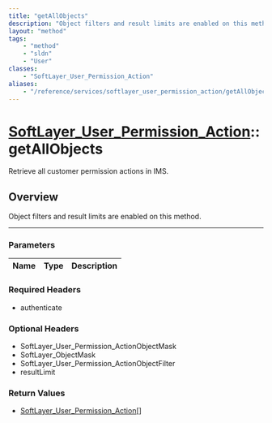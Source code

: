 ```yaml
---
title: "getAllObjects"
description: "Object filters and result limits are enabled on this method."
layout: "method"
tags:
    - "method"
    - "sldn"
    - "User"
classes:
    - "SoftLayer_User_Permission_Action"
aliases:
    - "/reference/services/softlayer_user_permission_action/getAllObjects"
---
```

# [SoftLayer_User_Permission_Action](/reference/services/SoftLayer_User_Permission_Action)::getAllObjects


Retrieve all customer permission actions in IMS.


## Overview 
Object filters and result limits are enabled on this method. 

-----

### Parameters 
|Name | Type | Description |
| --- | --- | --- |


### Required Headers
* authenticate


### Optional Headers
* SoftLayer_User_Permission_ActionObjectMask
* SoftLayer_ObjectMask
* SoftLayer_User_Permission_ActionObjectFilter
* resultLimit

### Return Values
* <a href='/reference/datatypes/SoftLayer_User_Permission_Action'>SoftLayer_User_Permission_Action[] </a>





